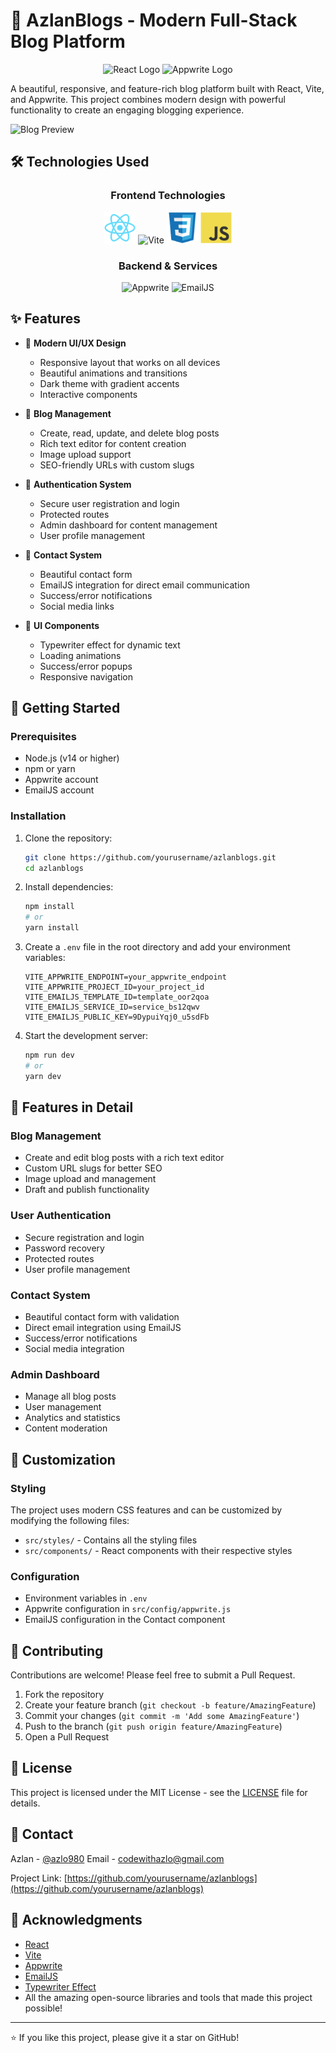 # 🚀 AzlanBlogs - Modern Full-Stack Blog Platform

<div align="center">
  <img src="https://upload.wikimedia.org/wikipedia/commons/thumb/a/a7/React-icon.svg/1200px-React-icon.svg.png" alt="React Logo" width="100" height="100"/>
  <img src="https://seeklogo.com/images/A/appwrite-logo-1DB173F6F8-seeklogo.com.png" alt="Appwrite Logo" width="200" height="100"/>
</div>

A beautiful, responsive, and feature-rich blog platform built with React, Vite, and Appwrite. This project combines modern design with powerful functionality to create an engaging blogging experience.

![Blog Preview](https://img.freepik.com/free-vector/blogging-concept-illustration_114360-1038.jpg)

## 🛠️ Technologies Used

<div align="center">
  <h3>Frontend Technologies</h3>
  <img src="https://raw.githubusercontent.com/devicons/devicon/master/icons/react/react-original.svg" alt="React" width="50" height="50"/>
  <img src="https://vitejs.dev/logo.svg" alt="Vite" width="50" height="50"/>
  <img src="https://raw.githubusercontent.com/devicons/devicon/master/icons/css3/css3-original.svg" alt="CSS3" width="50" height="50"/>
  <img src="https://raw.githubusercontent.com/devicons/devicon/master/icons/javascript/javascript-original.svg" alt="JavaScript" width="50" height="50"/>
  
  <h3>Backend & Services</h3>
  <img src="https://seeklogo.com/images/A/appwrite-logo-1DB173F6F8-seeklogo.com.png" alt="Appwrite" width="100" height="50"/>
  <img src="https://www.emailjs.com/assets/img/logo.svg" alt="EmailJS" width="100" height="50"/>
</div>

## ✨ Features

- 🌟 **Modern UI/UX Design**
  - Responsive layout that works on all devices
  - Beautiful animations and transitions
  - Dark theme with gradient accents
  - Interactive components

- 📝 **Blog Management**
  - Create, read, update, and delete blog posts
  - Rich text editor for content creation
  - Image upload support
  - SEO-friendly URLs with custom slugs

- 🔐 **Authentication System**
  - Secure user registration and login
  - Protected routes
  - Admin dashboard for content management
  - User profile management

- 📧 **Contact System**
  - Beautiful contact form
  - EmailJS integration for direct email communication
  - Success/error notifications
  - Social media links

- 🎨 **UI Components**
  - Typewriter effect for dynamic text
  - Loading animations
  - Success/error popups
  - Responsive navigation

## 🚀 Getting Started

### Prerequisites

- Node.js (v14 or higher)
- npm or yarn
- Appwrite account
- EmailJS account

### Installation

1. Clone the repository:
   ```bash
   git clone https://github.com/yourusername/azlanblogs.git
   cd azlanblogs
   ```

2. Install dependencies:
   ```bash
   npm install
   # or
   yarn install
   ```

3. Create a `.env` file in the root directory and add your environment variables:
   ```env
   VITE_APPWRITE_ENDPOINT=your_appwrite_endpoint
   VITE_APPWRITE_PROJECT_ID=your_project_id
   VITE_EMAILJS_TEMPLATE_ID=template_oor2qoa
   VITE_EMAILJS_SERVICE_ID=service_bs12qwv
   VITE_EMAILJS_PUBLIC_KEY=9DypuiYqj0_u5sdFb
   ```

4. Start the development server:
   ```bash
   npm run dev
   # or
   yarn dev
   ```

## 📱 Features in Detail

### Blog Management
- Create and edit blog posts with a rich text editor
- Custom URL slugs for better SEO
- Image upload and management
- Draft and publish functionality

### User Authentication
- Secure registration and login
- Password recovery
- Protected routes
- User profile management

### Contact System
- Beautiful contact form with validation
- Direct email integration using EmailJS
- Success/error notifications
- Social media integration

### Admin Dashboard
- Manage all blog posts
- User management
- Analytics and statistics
- Content moderation

## 🎨 Customization

### Styling
The project uses modern CSS features and can be customized by modifying the following files:
- `src/styles/` - Contains all the styling files
- `src/components/` - React components with their respective styles

### Configuration
- Environment variables in `.env`
- Appwrite configuration in `src/config/appwrite.js`
- EmailJS configuration in the Contact component

## 🤝 Contributing

Contributions are welcome! Please feel free to submit a Pull Request.

1. Fork the repository
2. Create your feature branch (`git checkout -b feature/AmazingFeature`)
3. Commit your changes (`git commit -m 'Add some AmazingFeature'`)
4. Push to the branch (`git push origin feature/AmazingFeature`)
5. Open a Pull Request

## 📝 License

This project is licensed under the MIT License - see the [LICENSE](LICENSE) file for details.

## 👥 Contact

Azlan - [@azlo980](https://twitter.com/azlo980)
Email - codewithazlo@gmail.com

Project Link: [https://github.com/yourusername/azlanblogs](https://github.com/yourusername/azlanblogs)

## 🙏 Acknowledgments

- [React](https://reactjs.org/)
- [Vite](https://vitejs.dev/)
- [Appwrite](https://appwrite.io/)
- [EmailJS](https://www.emailjs.com/)
- [Typewriter Effect](https://github.com/tameemsafi/typewriterjs)
- All the amazing open-source libraries and tools that made this project possible!

---

⭐️ If you like this project, please give it a star on GitHub!
